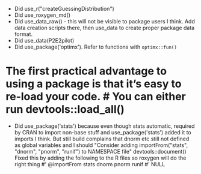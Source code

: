 * Did use_r("createGuessingDistribution")
* Did use_roxygen_md()
* Did use_data_raw() - this will not be visible to package users I think. Add data creation scripts there, then use_data to create proper package data format.
* Did use_data(P2E2pilot)
* Did use_package('optimx').  Refer to functions with `optimx::fun()`

# The first practical advantage to using a package is that it’s easy to re-load your code. # You can either run devtools::load_all()

* Did use_package('stats') because even though stats automatic, required by CRAN to import non-base stuff and use_package('stats') added it to imports I think. But still build complains that dnorm etc still not defined as global variables and I should "Consider adding importFrom("stats", "dnorm", "pnorm", "runif") to NAMESPACE file"
devtools::document()
Fixed this by adding the following to the R files so roxygen will do the right thing
#' @importFrom stats dnorm pnorm runif
#'
NULL